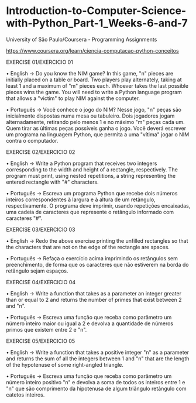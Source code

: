 # Introduction-to-Computer-Science-with-Python_Part-1_Weeks-6-and-7
University of São Paulo/Coursera - Programming Assignments

https://www.coursera.org/learn/ciencia-computacao-python-conceitos

EXERCISE 01/EXERCICIO 01

•	English -> Do you know the NIM game? In this game, "n" pieces are initially placed on a table or board. Two players play alternately, taking at least 1 and a maximum of "m" pieces each. Whoever takes the last possible pieces wins the game. You will need to write a Python language program that allows a "victim" to play NIM against the computer.

•	Português -> Você conhece o jogo do NIM? Nesse jogo, "n" peças são inicialmente dispostas numa mesa ou tabuleiro. Dois jogadores jogam  alternadamente, retirando pelo menos 1 e no máximo "m" peças cada um. Quem tirar as últimas peças possíveis ganha o jogo. Você deverá escrever um programa na linguagem Python, que permita a uma "vítima" jogar o NIM contra o computador. 


EXERCISE 02/EXERCICIO 02

•	English -> Write a Python program that receives two integers corresponding to the width and height of a rectangle, respectively. The program must print, using nested repetitions, a string representing the entered rectangle with "#" characters.

•	Português -> Escreva um programa Python que recebe dois números inteiros correspondentes à largura e à altura de um retângulo, respectivamente. O programa deve imprimir, usando repetições encaixadas, uma cadeia de caracteres que represente o retângulo informado com caracteres "#".


EXERCISE 03/EXERCICIO 03

•	English -> Redo the above exercise printing the unfilled rectangles so that the characters that are not on the edge of the rectangle are spaces.

•	Português -> Refaça o exercício acima imprimindo os retângulos sem preenchimento, de forma que os caracteres que não estiverem na borda do retângulo sejam espaços.


EXERCISE 04/EXERCICIO 04

•	English -> Write a function that takes as a parameter an integer greater than or equal to 2 and returns the number of primes that exist between 2 and "n".

•	Português -> Escreva uma função que receba como parâmetro um número inteiro maior ou igual a 2 e devolva a quantidade de números primos que existem entre 2 e "n".


EXERCISE 05/EXERCICIO 05

•	English -> Write a function that takes a positive integer "n" as a parameter and returns the sum of all the integers between 1 and "n" that are the length of the hypotenuse of some right-angled triangle. 

•	Português -> Escreva uma função que receba como parâmetro um número inteiro positivo "n" e devolva a soma de todos os inteiros entre 1 e "n" que são comprimento da hipotenusa de algum triângulo retângulo com catetos inteiros.

